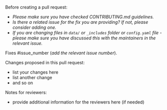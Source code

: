 Before creating a pull request:

- *Please make sure you have checked CONTRIBUTING.md guidelines.*
- *Is there a related issue for the fix you are providing? If not, please consider adding one.*
- *If you are changing files in `data/` or `_includes` folder or `config.yaml` file - please make sure you have discussed this with the maintainers in the relevant issue.*

Fixes #issue_number (*add the relevant issue number*).

Changes proposed in this pull request:

* list your changes here
* list another change
* and so on

Notes for reviewers: 

* provide additional information for the reviewers here (if needed)
